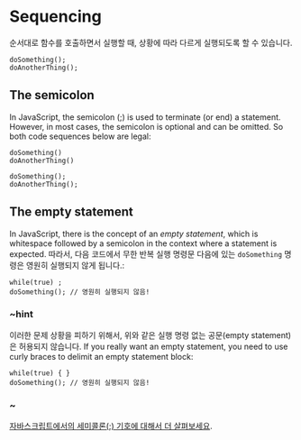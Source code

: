 # Sequencing

순서대로 함수를 호출하면서 실행할 때, 상황에 따라 다르게 실행되도록 할 수 있습니다.

```typescript-ignore
doSomething();
doAnotherThing();
```

## The semicolon

In JavaScript, the semicolon (;) is used to terminate (or end) a statement. However, in most cases, the semicolon is optional and can be omitted. So both code sequences below are legal:

```typescript-ignore
doSomething()
doAnotherThing()
```

```typescript-ignore
doSomething();
doAnotherThing();
```

## The empty statement

In JavaScript, there is the concept of an *empty statement*, which is whitespace followed by a semicolon in the context where a statement is expected. 따라서, 다음 코드에서 무한 반복 실행 명령문 다음에 있는 `doSomething` 명령은 영원히 실행되지 않게 됩니다.:

```typescript-ignore
while(true) ;
doSomething(); // 영원히 실행되지 않음!
```

### ~hint

이러한 문제 상황을 피하기 위해서, 위와 같은 실행 명령 없는 공문(empty statement)은 허용되지 않습니다. If you really want an empty statement, you need to use curly braces to delimit an empty statement block:

```typescript-ignore
while(true) { } 
doSomething(); // 영원히 실행되지 않음!
```

### ~

[자바스크립트에서의 세미콜론(;) 기호에 대해서 더 살펴보세요](http://inimino.org/~inimino/blog/javascript_semicolons).